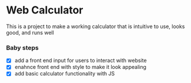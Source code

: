 # Web Calculator
This is a project to make a working calculator that is intuitive to use, looks good, and runs well

### Baby steps
 - [x] add a front end input for users to interact with website
 - [x] enahnce front end with style to make it look appealing
 - [x] add basic calculator functionality with JS